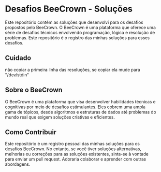 # Desafios BeeCrown - Soluções
Este repositório contém as soluções que desenvolvi para os desafios propostos pelo BeeCrown. 
O BeeCrown é uma plataforma que oferece uma série de desafios técnicos envolvendo programação, 
lógica e resolução de problemas. Este repositório é o registro das minhas soluções para esses desafios.

## Cuidado
não copiar a primeira linha das resoluções, se copiar ela mude para "/dev/stdin"

## Sobre o BeeCrown
O BeeCrown é uma plataforma que visa desenvolver habilidades técnicas e cognitivas por meio de desafios estimulantes. 
Eles cobrem uma ampla gama de tópicos, desde algoritmos e estruturas de dados até problemas do mundo real que exigem soluções criativas e eficientes.

## Como Contribuir
Este repositório é um registro pessoal das minhas soluções para os desafios BeeCrown. 
No entanto, se você tiver soluções alternativas, melhorias ou correções para as soluções existentes, 
sinta-se à vontade para enviar um pull request. Adoraria colaborar e aprender com outras abordagens.
